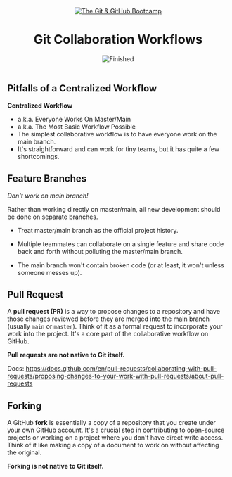 
<div id="title" align="center">
<a href="https://www.udemy.com/course/git-and-github-bootcamp/">
<img src="https://img.shields.io/badge/The_Git_&amp;_GitHub_Bootcamp-white?logo=udemy&style=for-the-badge&color=D2CBCB" alt="The Git &amp; GitHub Bootcamp" />
</a>
<h1>Git Collaboration Workflows</h1>
<img src="https://img.shields.io/badge/Finished-2025--02--05-white?labelColor=2A6041&color=B6EFD4" alt="Finished" />
<br /><br />
</div>

## Pitfalls of a Centralized Workflow

**Centralized Workflow**

- a.k.a. Everyone Works On Master/Main
- a.k.a. The Most Basic Workflow Possible
- The simplest collaborative workflow is to have everyone work on the main branch.
- It's straightforward and can work for tiny teams, but it has quite a few shortcomings.

## Feature Branches

_Don't work on main branch!_

Rather than working directly on master/main, all new development should be done on separate branches.

- Treat master/main branch as the official project history.

- Multiple teammates can collaborate on a single feature and share code back and forth without polluting the master/main branch.

- The main branch won't contain broken code (or at least, it won't unless someone messes up).

## Pull Request

A **pull request (PR)** is a way to propose changes to a repository and have those changes reviewed before they are merged into the main branch (usually `main` or `master`). Think of it as a formal request to incorporate your work into the project. It's a core part of the collaborative workflow on GitHub.

**Pull requests are not native to Git itself.**

Docs: https://docs.github.com/en/pull-requests/collaborating-with-pull-requests/proposing-changes-to-your-work-with-pull-requests/about-pull-requests

## Forking

A GitHub **fork** is essentially a copy of a repository that you create under your own GitHub account. It's a crucial step in contributing to open-source projects or working on a project where you don't have direct write access. Think of it like making a copy of a document to work on without affecting the original.

**Forking is not native to Git itself.**
